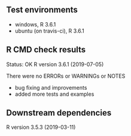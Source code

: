 ## Test environments
* windows, R 3.6.1
* ubuntu (on travis-ci), R 3.6.1

## R CMD check results
Status: OK
R version 3.6.1 (2019-07-05)

There were no ERRORs or WARNINGs or NOTES

  * bug fixing and improvements
  * added more tests and examples

## Downstream dependencies
R version 3.5.3 (2019-03-11)

